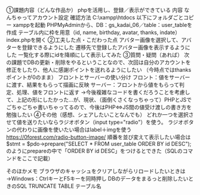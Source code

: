 ①課題内容（どんな作品か）
phpを活用し、登録／表示ができている
内容
なんちゃってアカウント設定
確認方法
C:\xampp\htdocs 以下にフォルダごとコピー
xamppを起動
PHPMyAdminから、DB：gs_kadai_06／table：user_tableを作成
テーブル内に枠を用意（id, name, birthday, avatar, thanks, indate）
index.phpを開く
②工夫した点・こだわった点
アバター画像を選択して、アバターを登録できるようにした
遷移先で登録したアバター画像を表示するようにした
一覧化する際にidを降順にして表示してみた
③質問・疑問（あれば）
次の課題でDBの更新・削除をやるということなので、次回は自分のアカウントを修正をしたり、他人に感謝ポイントを送れるようにしたい （今時点ではthanksポイントが0のまま）
フロントとサーバーの使い分け
フロント：値をサーバーに渡す、結果をもらって描画に反映
サーバー：フロントから値をもらって判定、処理、値をフロントに返す
→今後複雑なコードを書くだろうことを考慮して、上記の形にしたかった…が、現状、（面倒くさくなっちゃって）PHPとJSでごちゃごちゃ書いちゃってるので、今後はPHP⇔JS間の値受け渡しの書き方を勉強したい
④その他（感想、シェアしたいことなんでも）
どれか一つを選択させて値を送りたいならラジオボタン（input type="radio"）を使う。
ラジオボタンの代わりに画像を使いたい場合はlabel＋imgを使う
https://0forest.com/radio-button-image/
順番を並び変えて表示したい場合は
$stmt = $pdo->prepare("SELECT * FROM user_table ORDER BY id DESC");
のようにprepareの中で「ORDER BY id DESC」をつけるとできた（SQLのコマンドをここで記載）

そのほかメモ
ブラウザのキャッシュをクリアしながらリロードしたいときは
→Windows：CtrlキーとF5キーを同時押し
DBのデータをまるっと削除したいときのSQL
TRUNCATE TABLE テーブル名
